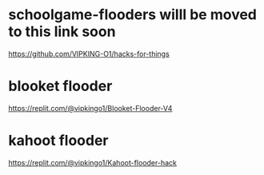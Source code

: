 # schoolgame-flooders willl be moved to this link soon
https://github.com/VIPKING-O1/hacks-for-things

# blooket flooder
https://replit.com/@vipkingo1/Blooket-Flooder-V4
# kahoot flooder
https://replit.com/@vipkingo1/Kahoot-flooder-hack
